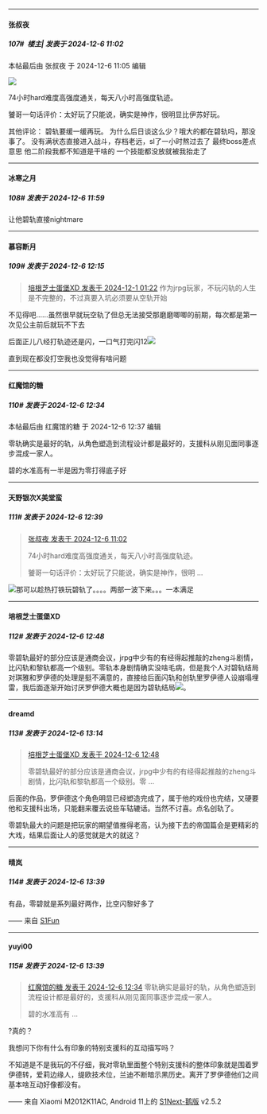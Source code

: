 ﻿
*****

####  张叔夜  
##### 107#         楼主| 发表于 2024-12-6 11:02

 本帖最后由 张叔夜 于 2024-12-6 11:05 编辑 

<img src="https://p.sda1.dev/20/bc37430daf5f478d239c822dd8af591e/image.jpg" referrerpolicy="no-referrer">

74小时hard难度高强度通关，每天八小时高强度轨迹。

饕哥一句话评价：太好玩了只能说，确实是神作，很明显比伊苏好玩。

其他评论：
碧轨要缓一缓再玩。
为什么后日谈这么少？哦大的都在碧轨吗，那没事了。
没有满状态直接进入战斗，存档老远，sl了一小时熬过去了
最终boss差点意思 他二阶段我都不知道是干啥的 一个技能都没放就被我抬走了


*****

####  冰寒之月  
##### 108#       发表于 2024-12-6 11:59

让他碧轨直接nightmare


*****

####  慕容断月  
##### 109#       发表于 2024-12-6 12:15

<blockquote><a href="httphttps://bbs.saraba1st.com/2b/forum.php?mod=redirect&amp;goto=findpost&amp;pid=66811297&amp;ptid=2162828" target="_blank">培根芝士蛋堡XD 发表于 2024-12-1 01:22</a>
作为jrpg玩家，不玩闪轨的人生是不完整的，不过真要入坑必须要从空轨开始</blockquote>
不见得吧……虽然很早就玩空轨了但总无法接受那磨磨唧唧的前期，每次都是第一次见公主前后就玩不下去

后面正儿八经打轨迹还是闪，一口气打完闪12<img src="https://static.saraba1st.com/image/smiley/face2017/067.png" referrerpolicy="no-referrer">

直到现在都没打空我也没觉得有啥问题


*****

####  红魔馆的糖  
##### 110#       发表于 2024-12-6 12:34

 本帖最后由 红魔馆的糖 于 2024-12-6 12:37 编辑 

零轨确实是最好的轨，从角色塑造到流程设计都是最好的，支援科从刚见面同事逐步混成一家人。

碧的水准高有一半是因为零打得底子好


*****

####  天野银次X美堂蛮  
##### 111#       发表于 2024-12-6 12:39

<blockquote><a href="httphttps://bbs.saraba1st.com/2b/forum.php?mod=redirect&amp;goto=findpost&amp;pid=66856785&amp;ptid=2162828" target="_blank">张叔夜 发表于 2024-12-6 11:02</a>

74小时hard难度高强度通关，每天八小时高强度轨迹。

饕哥一句话评价：太好玩了只能说，确实是神作，很明 ...</blockquote>
<img src="https://static.saraba1st.com/image/smiley/face2017/050.png" referrerpolicy="no-referrer">那可以趁热打铁玩碧轨了。。。。两部一波下来。。。一本满足


*****

####  培根芝士蛋堡XD  
##### 112#       发表于 2024-12-6 12:48

零碧轨最好的部分应该是通商会议，jrpg中少有的有经得起推敲的zheng斗剧情，比闪轨和黎轨都高一个级别。零轨本身剧情确实没啥毛病，但是我个人对碧轨结局对琪雅和罗伊德的处理是挺不满意的，直接给后面闪轨和创轨里罗伊德人设崩塌埋雷，我后面逐渐开始讨厌罗伊德大概也是因为碧轨结局<img src="https://static.saraba1st.com/image/smiley/face2017/001.png" referrerpolicy="no-referrer">。


*****

####  dreamd  
##### 113#       发表于 2024-12-6 13:14

<blockquote><a href="httphttps://bbs.saraba1st.com/2b/forum.php?mod=redirect&amp;goto=findpost&amp;pid=66857808&amp;ptid=2162828" target="_blank">培根芝士蛋堡XD 发表于 2024-12-6 12:48</a>

零碧轨最好的部分应该是通商会议，jrpg中少有的有经得起推敲的zheng斗剧情，比闪轨和黎轨都高一个级别。零 ...</blockquote>
后面的作品，罗伊德这个角色明显已经塑造完成了，属于他的戏份也完结，又硬要他和支援科出场，只能翻来覆去说些车轱辘话。当然不讨喜。点名创轨了。

零碧轨最大的问题是把玩家的期望值推得老高，认为接下去的帝国篇会是更精彩的大戏，结果后面让人的感觉就是大的就这？


*****

####  晴岚  
##### 114#       发表于 2024-12-6 13:39

有品，零碧就是系列最好两作，比空闪黎好多了

—— 来自 [S1Fun](https://s1fun.koalcat.com)

*****

####  yuyi00  
##### 115#       发表于 2024-12-6 13:39

<blockquote><a href="httphttps://bbs.saraba1st.com/2b/forum.php?mod=redirect&amp;goto=findpost&amp;pid=66857703&amp;ptid=2162828" target="_blank">红魔馆的糖 发表于 2024-12-6 12:34</a>
零轨确实是最好的轨，从角色塑造到流程设计都是最好的，支援科从刚见面同事逐步混成一家人。

碧的水准高有 ...</blockquote>
?真的？

我想问下你有什么有印象的特别支援科的互动描写吗？

不知道是不是我玩的不仔细，我对零轨里面整个特别支援科的整体印象就是围着罗伊德转，爱莉边缘人，缇欧技术位，兰迪不断暗示黑历史。离开了罗伊德他们之间基本啥互动好像都没有。

—— 来自 Xiaomi M2012K11AC, Android 11上的 [S1Next-鹅版](https://github.com/ykrank/S1-Next/releases) v2.5.2


